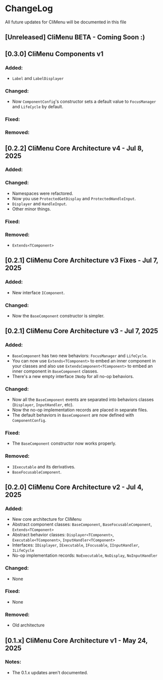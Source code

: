 # ChangeLog

All future updates for CliMenu will be documented in this file

## [Unreleased] CliMenu BETA - Coming Soon :\)

## [0.3.0] CliMenu Components v1
### Added:
- `Label` and `LabelDisplayer`

### Changed:
- Now `ComponentConfig`'s constructor sets a default value to `FocusManager` and `LifeCycle` by default.

### Fixed:

### Removed:

## [0.2.2] CliMenu Core Architecture v4 - Jul 8, 2025
### Added:

### Changed:
- Namespaces were refactored.
- Now you use `ProtectedGetDisplay` and `ProtectedHandleInput`.
- `Displayer` and `HandleInput`.
- Other minor things.

### Fixed:

### Removed:
- `Extends<TComponent>` 

## [0.2.1] CliMenu Core Architecture v3 Fixes - Jul 7, 2025
### Added:
- New interface `IComponent`.

### Changed:
- Now the `BaseComponent` constructor is simpler.


## [0.2.1] CliMenu Core Architecture v3 - Jul 7, 2025
### Added:
- `BaseComponent` has two new behaviors: `FocusManager` and `LifeCycle`.
- You can now use `Extends<TComponent>` to embed an inner component in your classes and also use 
`ExtendsComponent<TComponent>` to embed an inner component in `BaseComponent` classes.
- There's a new empty interface `INoOp` for all no-op behaviors.

### Changed:
- Now all the `BaseComponent` events are separated into behaviors classes (`Displayer`, `InputHandler`, etc).
- Now the no-op implementation records are placed in separate files.
- The default behaviors in `BaseComponent` are now defined with `ComponentConfig`.

### Fixed: 
- The `BaseComponent` constructor now works properly.

### Removed:
- `IExecutable` and its derivatives.
- `BaseFocusableComponent`.


## [0.2.0] CliMenu Core Architecture v2 - Jul 4, 2025
### Added:
- New core architecture for CliMenu
- Abstract component classes: `BaseComponent`, `BaseFocusableComponent`, `Extends<TComponent>`
- Abstract behavior classes: `Displayer<TComponent>`, `Executable<TComponent>`, `InputHandler<TComponent>`
- Interfaces: `IDisplayer`, `IExecutable`, `IFocusable`, `IInputHandler`, `ILifeCycle`
- No-op implementation records: `NoExecutable`, `NoDisplay`, `NoInputHandler`

### Changed:
- None

### Fixed:
- None

### Removed:
- Old architecture

## [0.1.x] CliMenu Core Architecture v1 - May 24, 2025
### Notes:
- The 0.1.x updates aren't documented.